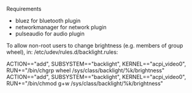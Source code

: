 
Requirements

* bluez for bluetooth plugin
* networkmanager for network plugin
* pulseaudio for audio plugin


To allow non-root users to change brightness (e.g. members of group wheel), in: /etc/udev/rules.d/backlight.rules:

ACTION=="add", SUBSYSTEM=="backlight", KERNEL=="acpi_video0", RUN+="/bin/chgrp wheel /sys/class/backlight/%k/brightness"
ACTION=="add", SUBSYSTEM=="backlight", KERNEL=="acpi_video0", RUN+="/bin/chmod g+w /sys/class/backlight/%k/brightness"